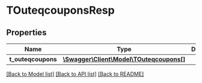 # TOuteqcouponsResp

## Properties
Name | Type | Description | Notes
------------ | ------------- | ------------- | -------------
**t_outeqcoupons** | [**\Swagger\Client\Model\TOuteqcoupons[]**](TOuteqcoupons.md) |  | [optional] 

[[Back to Model list]](../README.md#documentation-for-models) [[Back to API list]](../README.md#documentation-for-api-endpoints) [[Back to README]](../README.md)


